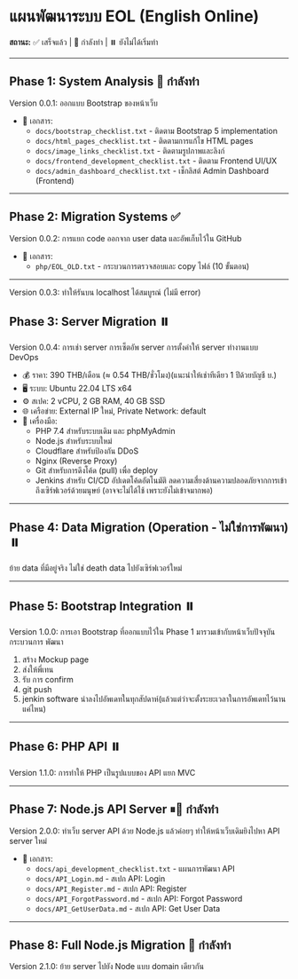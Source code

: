 # แผนพัฒนาระบบ EOL (English Online)
**สถานะ:** ✅ เสร็จแล้ว | 🔄 กำลังทำ | ⏸️ ยังไม่ได้เริ่มทำ

---

## Phase 1: System Analysis 🔄 กำลังทำ
Version 0.0.1: ออกแบบ Bootstrap ของหน้าเว็บ
- 📁 เอกสาร:
  - `docs/bootstrap_checklist.txt` - ติดตาม Bootstrap 5 implementation
  - `docs/html_pages_checklist.txt` - ติดตามการแก้ไข HTML pages
  - `docs/image_links_checklist.txt` - ติดตามรูปภาพและลิงก์
  - `docs/frontend_development_checklist.txt` - ติดตาม Frontend UI/UX
  - `docs/admin_dashboard_checklist.txt` - เช็กลิสต์ Admin Dashboard (Frontend)

---

## Phase 2: Migration Systems ✅
Version 0.0.2: การแยก code ออกจาก user data และอัพเก็บไว้ใน GitHub
- 📁 เอกสาร:
  - `php/EOL_OLD.txt` - กระบวนการตรวจสอบและ copy ไฟล์ (10 ขั้นตอน)

---
Version 0.0.3: ทำให้รันบน localhost ได้สมบูรณ์ (ไม่มี error)

## Phase 3: Server Migration ⏸️
Version 0.0.4: การเช่า server การเซ็ตอัพ server การตั้งค่าให้ server ทำงานแบบ DevOps
- 💰 ราคา: 390 THB/เดือน (≈ 0.54 THB/ชั่วโมง)(แนะนำให้เช่าทีเดียว 1 ปีด้วยบัญชี บ.)
- 🖥️ ระบบ: Ubuntu 22.04 LTS x64
- ⚙️ สเปค: 2 vCPU, 2 GB RAM, 40 GB SSD
- 🌐 เครือข่าย: External IP ใหม่, Private Network: default
- 🔧 เครื่องมือ:
    - PHP 7.4 สำหรับระบบเดิม และ phpMyAdmin
    - Node.js สำหรับระบบใหม่
    - Cloudflare สำหรับป้องกัน DDoS
    - Nginx (Reverse Proxy)
    - Git สำหรับการดึงโค้ด (pull) เพื่อ deploy
    - Jenkins สำหรับ CI/CD อัปเดตโค้ดอัตโนมัติ ลดความเสี่ยงด้านความปลอดภัยจากการเข้าถึงเซิร์ฟเวอร์ด้วยมนุษย์ (อาจจะไม่ได้ไช้ เพราะยังไม่เข้าจมากพอ)
---

## Phase 4: Data Migration (Operation - ไม่ใช่การพัฒนา) ⏸️
ย้าย data ที่มีอยู่จริง ไม่ใช่ death data ไปยังเซิร์ฟเวอร์ใหม่

---

## Phase 5: Bootstrap Integration ⏸️
Version 1.0.0: การเอา Bootstrap ที่ออกแบบไว้ใน Phase 1 มารวมเข้ากับหน้าเว็บปัจจุบัน
กระบวนการ พัฒนา
1. สร้าง Mockup page
2. ส่งให้พี่เทน
3. รับ การ confirm 
4. git push 
5. jenkin software นำลงไปอัพเดทในทุกสัปดาห์(แล้วแต่ว่าจะตั้งระยะเวลาในการอัพเดทไว้นานแค่ไหน)
---

## Phase 6: PHP API ⏸️
Version 1.1.0: การทำให้ PHP เป็นรูปแบบของ API แยก MVC

---

## Phase 7: Node.js API Server ⏸🔄 กำลังทำ 
Version 2.0.0: ทำเว็บ server API ด้วย Node.js แล้วค่อยๆ ทำให้หน้าเว็บเดิมยิงไปหา API server ใหม่
- 📁 เอกสาร:
  - `docs/api_development_checklist.txt` - แผนการพัฒนา API
  - `docs/API_Login.md` - สเปก API: Login
  - `docs/API_Register.md` - สเปก API: Register
  - `docs/API_ForgotPassword.md` - สเปก API: Forgot Password
  - `docs/API_GetUserData.md` - สเปก API: Get User Data

---

## Phase 8: Full Node.js Migration 🔄 กำลังทำ 
Version 2.1.0: ย้าย server ไปยัง Node แบบ domain เดียวกัน

